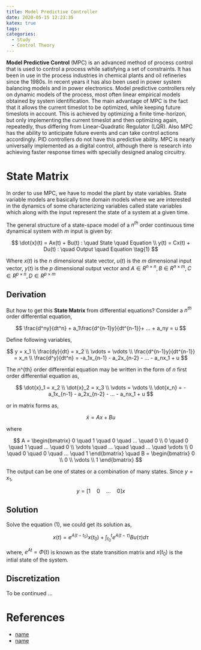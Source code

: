 ```yaml
---
title: Model Predictive Controller
date: 2020-05-15 12:23:35
katex: true
tags: 
categories:
  - Study
  - Control Theory
---
```


**Model Predictive Control** (MPC) is an advanced method of process control that is used to control a process while satisfying a set of constraints. It has been in use in the process industries in chemical plants and oil refineries since the 1980s. In recent years it has also been used in power system balancing models and in power electronics. Model predictive controllers rely on dynamic models of the process, most often linear empirical models obtained by system identification. The main advantage of MPC is the fact that it allows the current timeslot to be optimized, while keeping future timeslots in account. This is achieved by optimizing a finite time-horizon, but only implementing the current timeslot and then optimizing again, repeatedly, thus differing from Linear-Quadratic Regulator (LQR). Also MPC has the ability to anticipate future events and can take control actions accordingly. PID controllers do not have this predictive ability. MPC is nearly universally implemented as a digital control, although there is research into achieving faster response times with specially designed analog circuitry.

# State Matrix

In order to use MPC, we have to model the plant by state variables. State variable models are basically time domain models where we are interested in the dynamics of some characterizing variables called state variables which along with the input represent the state of a system at a given time. 

The general structure of a state-space model of a $n^{th}$ order continuous time dynamical system with $m$ input is given by:

$$
\dot{x}(t) = Ax(t) + Bu(t) : \quad State \quad Equation \\
y(t) = Cx(t) + Du(t)       : \quad Output \quad Equation
\tag{1}
$$

Where $x(t)$ is the $n$ dimensional state vector, $u(t)$ is the $m$ dimensional input vector, $y(t)$ is the $p$ dimensional output vector and $A \in R^{n \times n}, B \in R^{n \times m}, C \in R^{p \times n}, D \in R^{p \times m}$

## Derivation

But how to get this **State Matrix** from differential equations? Consider a $n^{th}$ order differential equation, 

$$
\frac{d^ny}{dt^n} + a_1\frac{d^{n-1}y}{dt^{n-1}}+ ... + a_ny = u
$$

Define following variables,

$$
y  = x_1 \\
\frac{dy}{dt}  = x_2 \\
\vdots = \vdots \\
\frac{d^{n-1}y}{dt^{n-1}} = x_n \\
\frac{d^y}{dt^n} = -a_1x_{n-1} - a_2x_{n-2} - ... - a_nx_1 + u
$$

The n^{th} order differential equation may be written in the form of $n$ first order differential equation as,

$$
\dot{x}_1 = x_2 \\
\dot{x}_2 = x_3 \\
\vdots = \vdots \\
\dot{x_n} = -a_1x_{n-1} - a_2x_{n-2} - ... - a_nx_1 + u
$$

or in matrix forms as,

$$
\dot{x} = Ax + Bu
$$

where 

$$
A = 
\begin{bmatrix}
0 \quad 1 \quad 0 \quad ... \quad 0 \\
0 \quad 0 \quad 1 \quad ... \quad 0 \\
\vdots  \quad ... \quad \quad ... \quad \vdots \\
0 \quad 0 \quad 0 \quad ... \quad 1
\end{bmatrix} \quad B =
\begin{bmatrix}
0 \\
0 \\
\vdots \\
1
\end{bmatrix}
$$

The output can be one of states or a combination of many states. Since $y=x_1$,

$$
y = [1 \quad 0 \quad ... \quad 0]x
$$

## Solution

Solve the equation (1), we could get its solution as, 

$$
x(t) = e^{A(t-t_0)}x(t_0) + {\int}_{t_0}^t e^{A(t-\tau)}Bu(\tau)d\tau
$$

where, $e^{At}=\Phi(t)$ is known as the state transition matrix and $x(t_0)$ is the intial state of the system.

## Discretization

To be continued ...

# References

- [name](url)
- [name](url)